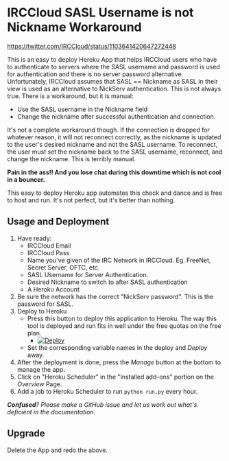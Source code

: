 # IRCCloud SASL Username is not Nickname Workaround

https://twitter.com/IRCCloud/status/1103641420647272448

This is an easy to deploy Heroku App that helps IRCCloud users who have to authenticate to servers where the SASL 
username and password is used for authentication and there is no server password alternative. Unfortunately, IRCCloud
assumes that SASL == Nickname as SASL in their view is used as an alternative to NickServ authentication.
This is not always true. There is a workaround, but it is manual:

* Use the SASL username in the Nickname field
* Change the nickname after successful authentication and connection.

It's not a complete workaround though. If the connection is dropped for whatever reason, it will not reconnect 
correctly, as the nickname is updated to the user's desired nickname and not the SASL username. To reconnect, the 
user must set the nickname back to the SASL username, reconnect, and change the nickname. This is terribly manual.

**Pain in the ass!! And you lose chat during this downtime which is not cool in a bouncer.**

This easy to deploy Heroku app automates this check and dance and is free to host and run. It's not perfect, but it's 
better than nothing.
 
## Usage and Deployment

1. Have ready:    
    * IRCCloud Email
    * IRCCloud Pass
    * Name you've given of the IRC Network in IRCCloud. Eg. FreeNet, Secret Server, OFTC, etc.
    * SASL Username for Server Authentication.
    * Desired Nickname to switch to after SASL authentication
    * A Heroku Account
2. Be sure the network has the correct "NickServ password". This is the password for SASL.
3. Deploy to Heroku
    * Press this button to deploy this application to Heroku. 
    The way this tool is deployed and run fits in well under the free quotas on the free plan. 
        * [![Deploy](https://www.herokucdn.com/deploy/button.svg)](https://heroku.com/deploy)
    * Set the corresponding variable names in the deploy and *Deploy* away.
4. After the deployment is done, press the *Manage* button at the bottom to manage the app.
5. Click on "Heroku Scheduler" in the "Installed add-ons" portion on the *Overview* Page. 
6. Add a job to Heroku Scheduler to run `python run.py` every hour.
 
***Confused**? Please make a GitHub issue and let us work out what's deficient in the documentation.*
   
## Upgrade

Delete the App and redo the above. 